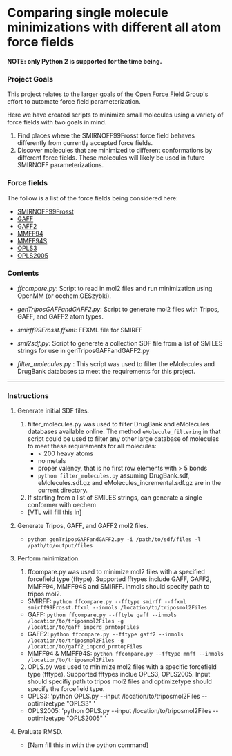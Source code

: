 # Comparing single molecule minimizations with different all atom force fields

**NOTE: only Python 2 is supported for the time being.**

### Project Goals

This project relates to the larger goals of the 
[Open Force Field Group's](https://github.com/open-forcefield-group)
effort to automate force field parameterization. 

Here we have created scripts to minimize small molecules using a variety of force fields with two goals in mind. 
1. Find places where the SMIRNOFF99Frosst force field behaves differently from currently accepted force fields.
2. Discover molecules that are minimized to different conformations by different force fields. These molecules will likely be used in future SMIRNOFF parameterizations. 

### Force fields 

The follow is a list of the force fields being considered here:

* [SMIRNOFF99Frosst](https://github.com/open-forcefield-group/smirff99Frosst)
* [GAFF](http://ambermd.org/antechamber/gaff.html)
* [GAFF2](https://mulan.swmed.edu/group/gaff.php)
* [MMFF94](http://open-babel.readthedocs.io/en/latest/Forcefields/mmff94.html)
* [MMFF94S](http://open-babel.readthedocs.io/en/latest/Forcefields/mmff94.html)
* [OPLS3](http://pubs.acs.org/doi/abs/10.1021/acs.jctc.5b00864)
* [OPLS2005](http://dx.doi.org/10.1002/jcc.20292)

### Contents

* *ffcompare.py*: Script to read in mol2 files and run minimization using OpenMM (or oechem.OESzybki).

* *genTriposGAFFandGAFF2.py*: Script to generate mol2 files with Tripos, GAFF, and GAFF2 atom types.

* *smirff99Frosst.ffxml*: FFXML file for SMIRFF

* *smi2sdf.py*: Script to generate a collection SDF file from a list of SMILES strings for use in genTriposGAFFandGAFF2.py

* *filter_molecules.py* : This script was used to filter the eMolecules and DrugBank databases to meet the requirements for this project.  

___

### Instructions

1. Generate initial SDF files.
    1. filter_molecules.py was used to filter DrugBank and eMolecules databases available online. The method `eMolecule_filtering` in that script could be used to filter any other large database of molecules to meet these requirements for all molecules:
        * < 200 heavy atoms
        * no metals
        * proper valency, that is no first row elements with > 5 bonds
        * `python filter_molecules.py` assuming DrugBank.sdf, eMolecules.sdf.gz and eMolecules_incremental.sdf.gz are in the current directory. 
    2. If starting from a list of SMILES strings, can generate a single conformer with oechem
    * [VTL will fill this in]

2. Generate Tripos, GAFF, and GAFF2 mol2 files.
    * `python genTriposGAFFandGAFF2.py -i /path/to/sdf/files -l /path/to/output/files` 
3. Perform minimization.
   1. ffcompare.py was used to minimize mol2 files with a specified forcefield type (fftype). Supported fftypes include GAFF, GAFF2, MMFF94, MMFF94S and SMIRFF. Inmols should specify path to tripos mol2.
   * SMIRFF: `python ffcompare.py --fftype smirff --ffxml smirff99Frosst.ffxml --inmols /location/to/triposmol2Files`
   * GAFF: `python ffcompare.py --fftyle gaff --inmols /location/to/triposmol2Files -g /location/to/gaff_inpcrd_prmtopFiles`
   * GAFF2: `python ffcompare.py --fftype gaff2 --inmols /location/to/triposmol2Files -g /location/to/gaff2_inpcrd_prmtopFiles`
   * MMFF94 & MMFF94S: `python ffcompare.py --fftype mmff --inmols /location/to/triposmol2Files`
   2. OPLS.py was used to minimize mol2 files with a specific forcefield type (fftype). Supported fftypes inclue OPLS3, OPLS2005. Input should specifiy path to tripos mol2 files and optimizetype should specify the forcefield type.
   * OPLS3: 'python OPLS.py --input /location/to/triposmol2Files --optimizetype "OPLS3" '
   * OPLS2005: 'python OPLS.py --input /location/to/triposmol2Files --optimizetype "OPLS2005" '
      
4. Evaluate RMSD.
   * [Nam fill this in with the python command]
